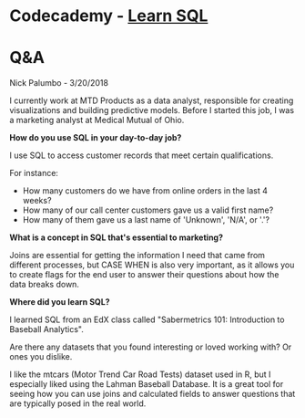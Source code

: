 # Codecademy - [Learn SQL](https://www.codecademy.com/learn/learn-sql)

# Q&A

Nick Palumbo - 3/20/2018

I currently work at MTD Products as a data analyst, responsible for creating visualizations and building predictive models. Before I started this job, I was a marketing analyst at Medical Mutual of Ohio.

**How do you use SQL in your day-to-day job?**

I use SQL to access customer records that meet certain qualifications. 

For instance:

- How many customers do we have from online orders in the last 4 weeks?
- How many of our call center customers gave us a valid first name?
- How many of them gave us a last name of 'Unknown', 'N/A', or '.'?

**What is a concept in SQL that's essential to marketing?**

Joins are essential for getting the information I need that came from different processes, but CASE WHEN is also very important, as it allows you to create flags for the end user to answer their questions about how the data breaks down.

**Where did you learn SQL?**

I learned SQL from an EdX class called "Sabermetrics 101: Introduction to Baseball Analytics".

Are there any datasets that you found interesting or loved working with? Or ones you dislike.

I like the mtcars (Motor Trend Car Road Tests) dataset used in R, but I especially liked using the Lahman Baseball Database. It is a great tool for seeing how you can use joins and calculated fields to answer questions that are typically posed in the real world.
